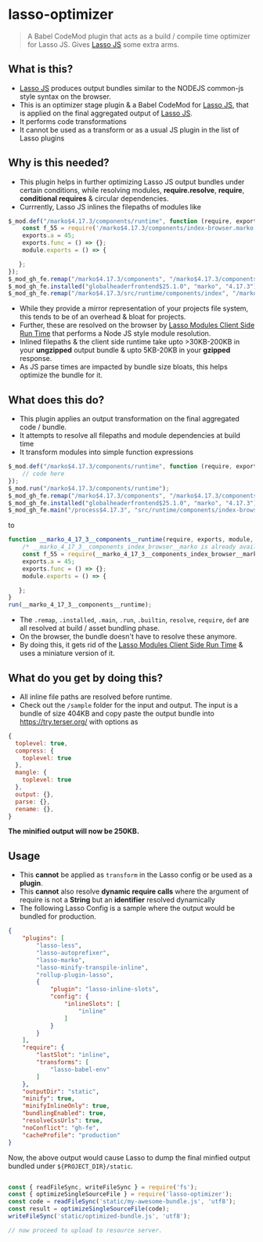# lasso-optimizer
>A Babel CodeMod plugin that acts as a build / compile time optimizer for Lasso JS. Gives [Lasso JS](http://www.github.com/lasso-js/lasso) some extra arms.

## What is this?
- [Lasso JS](http://www.github.com/lasso-js/lasso) produces output bundles similar to the NODEJS common-js style syntax on the browser.
- This is an optimizer stage plugin & a Babel CodeMod for [Lasso JS](http://www.github.com/lasso-js/lasso), that is applied on the final aggregated output of [Lasso JS](http://www.github.com/lasso-js/lasso).
- It performs code transformations
- It cannot be used as a transform or as a usual JS plugin in the list of Lasso plugins

## Why is this needed?
- This plugin helps in further optimizing Lasso JS output bundles under certain  conditions, while resolving modules, **require.resolve**, **require**, **conditional requires** & circular dependencies.
- Currrently, Lasso JS inlines the filepaths of modules like

```javascript
$_mod.def("/marko$4.17.3/components/runtime", function (require, exports, module, __filename, __dirname) {
    const f_55 = require('/marko$4.17.3/components/index-browser.marko');
    exports.a = 45;
    exports.func = () => {};
    module.exports = () => {

   };
});
$_mod_gh_fe.remap("/marko$4.17.3/components", "/marko$4.17.3/components-browser.marko");
$_mod_gh_fe.installed("globalheaderfrontend$25.1.0", "marko", "4.17.3");
$_mod_gh_fe.remap("/marko$4.17.3/src/runtime/components/index", "/marko$4.17.3/src/runtime/components/index-browser");
```
- While they provide a mirror representation of your projects file system, this tends to be of an overhead & bloat for projects.
- Further, these are resolved on the browser by [Lasso Modules Client Side Run Time](https://github.com/lasso-js/lasso-modules-client) that performs a Node JS style module resolution.
- Inlined filepaths & the client side runtime take upto >30KB-200KB in your **ungzipped** output bundle & upto 5KB-20KB in your **gzipped** response.
- As JS parse times are impacted by bundle size bloats, this helps optimize the bundle for it.

## What does this do?
- This plugin applies an output transformation on the final aggregated code / bundle.
- It attempts to resolve all filepaths and module dependencies at build time
- It transform modules into simple function expressions

```javascript
$_mod.def("/marko$4.17.3/components/runtime", function (require, exports, module, __filename, __dirname) {
    // code here
});
$_mod.run("/marko$4.17.3/components/runtime");
$_mod_gh_fe.remap("/marko$4.17.3/components", "/marko$4.17.3/components-browser.marko");
$_mod_gh_fe.installed("globalheaderfrontend$25.1.0", "marko", "4.17.3");
$_mod_gh_fe.main("/process$4.17.3", "src/runtime/components/index-browser");
```

to 

```javascript
function __marko_4_17_3__components__runtime(require, exports, module, __filename, __dirname) {
    /* __marko_4_17_3__components_index_browser__marko is already available in toplevel scope */
    const f_55 = require(__marko_4_17_3__components_index_browser__marko);
    exports.a = 45;
    exports.func = () => {};
    module.exports = () => {

   };
}
run(__marko_4_17_3__components__runtime);
```
- The `.remap`, `.installed`, `.main`, `.run`, `.builtin`, `resolve`, `require`, `def` are all resolved at build / asset bundling phase.
- On the browser, the bundle doesn't have to resolve these anymore.
- By doing this, it gets rid of the [Lasso Modules Client Side Run Time](https://github.com/lasso-js/lasso-modules-client) & uses a miniature version of it.

## What do you get by doing this?
- All inline file paths are resolved before runtime.
- Check out the `/sample` folder for the input and output. The input is a bundle of size 404KB and copy paste the output bundle into https://try.terser.org/ with options as

```javascript
{
  toplevel: true,
  compress: {
    toplevel: true
  },
  mangle: {
    toplevel: true
  },
  output: {},
  parse: {},
  rename: {},
}
```
**The minified output will now be 250KB.**

## Usage
- This **cannot** be applied as `transform` in the Lasso config or be used as a **plugin**.
- This **cannot** also resolve **dynamic require calls** where the argument of require is not a **String** but an **identifier** resolved dynamically
- The following Lasso Config is a sample where the output would be bundled for production.
```json
{
    "plugins": [
        "lasso-less",
        "lasso-autoprefixer",
        "lasso-marko",
        "lasso-minify-transpile-inline",
        "rollup-plugin-lasso",
        {
            "plugin": "lasso-inline-slots",
            "config": {
                "inlineSlots": [
                    "inline"
                ]
            }
        }
    ],
    "require": {
        "lastSlot": "inline",
        "transforms": [
            "lasso-babel-env"
        ]
    },
    "outputDir": "static",
    "minify": true,
    "minifyInlineOnly": true,
    "bundlingEnabled": true,
    "resolveCssUrls": true,
    "noConflict": "gh-fe",
    "cacheProfile": "production"
}
```

Now, the above output would cause Lasso to dump the final minfied output bundled under 
`${PROJECT_DIR}/static`.

```javascript

const { readFileSync, writeFileSync } = require('fs');
const { optimizeSingleSourceFile } = require('lasso-optimizer');
const code = readFileSync('static/my-awesome-bundle.js', 'utf8');
const result = optimizeSingleSourceFile(code);
writeFileSync('static/optimized-bundle.js', 'utf8');

// now proceed to upload to resource server.

```
